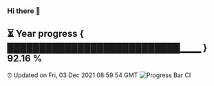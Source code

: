 ### Hi there 👋
⏳ Year progress { ███████████████████████████▁▁▁ } 92.16 %
---
⏰ Updated on Fri, 03 Dec 2021 08:59:54 GMT
![Progress Bar CI](https://github.com/liununu/liununu/workflows/Progress%20Bar%20CI/badge.svg)
